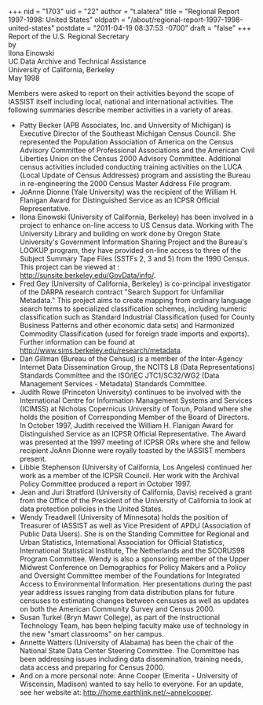 +++
nid = "1703"
uid = "22"
author = "t.alatera"
title = "Regional Report 1997-1998: United States"
oldpath = "/about/regional-report-1997-1998-united-states"
postdate = "2011-04-19 08:37:53 -0700"
draft = "false"
+++
Report of the U.S. Regional Secretary\
by\
Ilona Einowski\
UC Data Archive and Technical Assistance\
University of California, Berkeley\
May 1998

Members were asked to report on their activities beyond the scope of
IASSIST itself including local, national and international activities.
The following summaries describe member activities in a variety of
areas.

-   Patty Becker (APB Associates, Inc. and University of Michigan) is
    Executive Director of the Southeast Michigan Census Council. She
    represented the Population Association of America on the Census
    Advisory Committee of Professional Associations and the American
    Civil Liberties Union on the Census 2000 Advisory Committee.
    Additional census activities included conducting training activities
    on the LUCA (Local Update of Census Addresses) program and assisting
    the Bureau in re-engineering the 2000 Census Master Address File
    program.
-   JoAnne Dionne (Yale University) was the recipient of the William H.
    Flanigan Award for Distinguished Service as an ICPSR Official
    Representative.
-   Ilona Einowski (University of California, Berkeley) has been
    involved in a project to enhance on-line access to US Census data.
    Working with The University Library and building on work done by
    Oregon State University\'s Government Information Sharing Project
    and the Bureau\'s LOOKUP program, they have provided on-line access
    to three of the Subject Summary Tape Files (SSTFs 2, 3 and 5) from
    the 1990 Census. This project can be viewed at :
    <http://sunsite.berkeley.edu/GovData/info/>.
-   Fred Gey (University of California, Berkeley) is co-principal
    investigator of the DARPA research contract \"Search Support for
    Unfamiliar Metadata.\" This project aims to create mapping from
    ordinary language search terms to specialized classification
    schemes, including numeric classification such as Standard
    Industrial Classification (used for County Business Patterns and
    other economic data sets) and Harmonized Commodity Classification
    (used for foreign trade imports and exports). Further information
    can be found at <http://www.sims.berkeley.edu/research/metadata>.
-   Dan Gillman (Bureau of the Census) is a member of the Inter-Agency
    Internet Data Dissemination Group, the NCITS L8 (Data
    Representations) Standards Committee and the ISO/IEC JTC1/SC32/WG2
    (Data Management Services - Metadata) Standards Committee.
-   Judith Rowe (Princeton University) continues to be involved with the
    International Centre for Information Management Systems and Services
    (ICIMSS) at Nicholas Copernicus University of Torun, Poland where
    she holds the position of Corresponding Member of the Board of
    Directors. In October 1997, Judith received the William H. Flanigan
    Award for Distinguished Service as an ICPSR Official Representative.
    The Award was presented at the 1997 meeting of ICPSR ORs where she
    and fellow recipient JoAnn Dionne were royally toasted by the
    IASSIST members present.
-   Libbie Stephenson (University of California, Los Angeles) continued
    her work as a member of the ICPSR Council. Her work with the
    Archival Policy Committee produced a report in October 1997.
-   Jean and Juri Stratford (University of California, Davis) received a
    grant from the Office of the President of the University of
    California to look at data protection policies in the United States.
-   Wendy Treadwell (University of Minnesota) holds the position of
    Treasurer of IASSIST as well as Vice President of APDU (Association
    of Public Data Users). She is on the Standing Committee for Regional
    and Urban Statistics, International Association for Official
    Statistics, International Statistical Institute, The Netherlands and
    the SCORUS98 Program Committee. Wendy is also a sponsoring member of
    the Upper Midwest Conference on Demographics for Policy Makers and a
    Policy and Oversight Committee member of the Foundations for
    Integrated Access to Environmental Information. Her presentations
    during the past year address issues ranging from data distribution
    plans for future censuses to estimating changes between censuses as
    well as updates on both the American Community Survey and
    Census 2000.
-   Susan Turkel (Bryn Mawr College), as part of the Instructional
    Technology Team, has been helping faculty make use of technology in
    the new \"smart classrooms\" on her campus.
-   Annette Watters (University of Alabama) has been the chair of the
    National State Data Center Steering Committee. The Committee has
    been addressing issues including data dissemination, training needs,
    data access and preparing for Census 2000.
-   And on a more personal note: Anne Cooper (Emerita - University of
    Wisconsin, Madison) wanted to say hello to everyone. For an update,
    see her website at: <http://home.earthlink.net/~annelcooper>.
